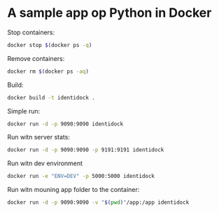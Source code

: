 # A sample app op Python in Docker

Stop containers:
```bash
docker stop $(docker ps -q)
```

Remove containers:
```bash
docker rm $(docker ps -aq)
```

Build:
```bash
docker build -t identidock .
```

Simple run:
```bash
docker run -d -p 9090:9090 identidock
```

Run witn server stats:
```bash
docker run -d -p 9090:9090 -p 9191:9191 identidock
```

Run witn dev environment
```bash 
docker run -e "ENV=DEV" -p 5000:5000 identidock
```

Run witn mouning app folder to the container:
```bash
docker run -d -p 9090:9090 -v "$(pwd)"/app:/app identidock
```
